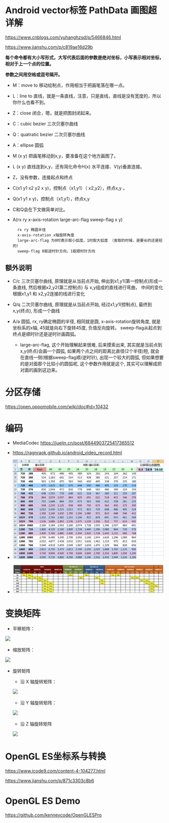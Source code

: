 # Android vector标签 PathData 画图超详解

<https://www.cnblogs.com/yuhanghzsd/p/5466846.html>

<https://www.jianshu.com/p/c819ae16d29b>

**每个命令都有大小写形式，大写代表后面的参数是绝对坐标，小写表示相对坐标，相对于上一个点的位置。**

**参数之间用空格或逗号隔开。**


* M：move to 移动绘制点，作用相当于把画笔落在哪一点。
* L：line to 直线，就是一条直线，注意，只是直线，直线是没有宽度的，所以你什么也看不到。
* Z：close 闭合，嗯，就是把图封闭起来。
* C：cubic bezier 三次贝塞尔曲线
* Q：quatratic bezier 二次贝塞尔曲线
* A：ellipse 圆弧

* M (x y) 把画笔移动到x,y，要准备在这个地方画图了。
* L (x y) 直线连到x,y，还有简化命令H(x) 水平连接、V(y)垂直连接。
* Z，没有参数，连接起点和终点
* C(x1 y1 x2 y2 x y)，控制点（x1,y1）（ x2,y2），终点x,y 。
* Q(x1 y1 x y)，控制点（x1,y1），终点x,y
* C和Q会在下文做简单对比。
* A(rx ry x-axis-rotation large-arc-flag sweep-flag x y)

		rx ry 椭圆半径
		x-axis-rotation x轴旋转角度
		large-arc-flag 为0时表示取小弧度，1时取大弧度 （舍取的时候，是要长的还是短的）
		sweep-flag 0取逆时针方向，1取顺时针方向

## 额外说明

* C/c 三次贝塞尔曲线, 原理就是从当前点开始, 伸出到x1,y1(第一控制点)形成一条直线, 然后根据x2,y2(第二控制点) 与 x,y组成的直线进行弯曲，
中间的变化根据x1,y1 和 x2,y2连接的线进行变化

* Q/q 二次贝塞尔曲线, 原理就是从当前点开始, 经过x1,y1(控制点), 最终到x,y(终点), 形成一个曲线

* A/a 圆弧, rx, ry确定椭圆的半径, 相同就是圆, x-axis-rotation旋转角度, 就是坐标系的x轴, 45就是向右下旋转45度, 负值反向旋转。
sweep-flag从起点到终点是顺时针还是逆时针画圆弧。

    * large-arc-flag, 这个开始理解起来很难, 后来摸索出来, 其实就是当前点到x,y(终点)会画一个圆弧, 如果两个点之间的距离比直径(2个半径)短,
就会在直线一侧(根据sweep-flag顺/逆时针), 出现一个较大的圆弧, 但如果想要的是对面那个比较小的圆弧呢, 这个参数作用就是这个, 其实可以理解成把对面的画到这边来。 


# 分区存储

<https://open.oppomobile.com/wiki/doc#id=10432>

# 编码

* MediaCodec <https://juejin.cn/post/6844903725417365512>

* <https://ragnraok.github.io/android_video_record.html>

* ![video](video.jpeg)

* ![audio](audio.png)

# 变换矩阵

* 平移矩阵：

![](https://upload-images.jianshu.io/upload_images/5297002-3f9bafdd3d5c1557.png)
    
* 缩放矩阵：

![](https://upload-images.jianshu.io/upload_images/5297002-e55d299f5e371806.png)

* 旋转矩阵

    * 沿 X 轴旋转矩阵：
    
    ![](https://upload-images.jianshu.io/upload_images/5297002-2ccda925a87c9003.png)

    * 沿 Y 轴旋转矩阵：
    
    ![](https://upload-images.jianshu.io/upload_images/5297002-c84e20d1b478349e.png)
 
    * 沿 Z 轴旋转矩阵
       
    ![](https://upload-images.jianshu.io/upload_images/5297002-499d0a40900fee07.png)

# OpenGL ES坐标系与转换

<https://www.icode9.com/content-4-104277.html>
   
<https://www.jianshu.com/p/871c3303c8b6> 

# OpenGL ES Demo

<https://github.com/kenneycode/OpenGLESPro>